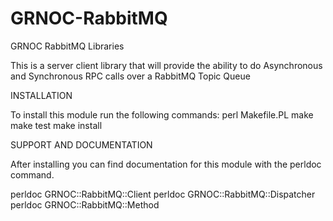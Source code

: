 # GRNOC-RabbitMQ
GRNOC RabbitMQ Libraries

This is a server client library that will provide the ability to do Asynchronous and Synchronous RPC calls over a RabbitMQ Topic Queue

INSTALLATION

To install this module run the following commands:
  perl Makefile.PL
  make
  make test
  make install

SUPPORT AND DOCUMENTATION

After installing you can find documentation for this module with the perldoc command.

  perldoc GRNOC::RabbitMQ::Client
  perldoc GRNOC::RabbitMQ::Dispatcher
  perldoc GRNOC::RabbitMQ::Method
